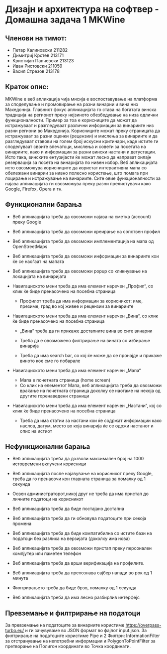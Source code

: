 # Дизајн и архитектура на софтвер - Домашна задача 1 MKWine

## Членови на тимот:
* Петар Калиновски 211282
* Димитриј Крстев 213171
* Кристијан Панчевски 213123
* Иван Ристовски 211059
* Васил Стрезов 213178
## Краток опис:


MKWine е веб апликација чија мисија е воспоставување на платформа за споделување и промовирање на разни винарии и вина низ Македонија. Главниот фокус апликацијата го става на богатата винска традиција на регионот преку нејзиното обезбедување на низа одлични функционалности. Пример за тоа е корисниците да можат да истражуваат и разгледуваат различни информации за винариите низ разни региони во Македонија. Корисниците можат преку страницата да истражуваат за разни оценки (рецензии) и мислења за винариите и да разгледуваат ставови на голем број искусни критичари, каде истите ги споделуваат своите впечатоци, мислења и совети за посетата на винариите, како и информации за разни вински настани и дегустации. Исто така, винските ентузијасти ќе можат лесно да направат онлајн резервација за посета на винаријата по нивен избор. Веб апликацијата исто овозможува корисниците да користат интерактивна мапа со обележани винарии за нивно полесно користење, што помага при лоцирање и истражување на винариите. Сите овие функционалности за најава апликацијата ги овозможува преку разни прелистувачи како Google, Firefox, Opera и тн.


## Функционални барања

* Веб апликацијата треба да овозможи најава на сметка (account) преку Google 

* Веб апликацијата треба да овозможи креирање на сопствен профил 

* Веб апликацијата треба да овозможи имплементација на мапа од OpenStreetMaps 

* Веб апликацијата треба да овозможи информации за винариите кои ќе се наоѓаат на мапата

* Веб апликацијата треба да овозможи popup со кликнување на локацијата на винаријата 

* Навигациското мени треба да има елемент наречен „Профил“, со клик ќе биде пренасочено на посебна страница

  * Профилот треба да има информации за корисникот: име, презиме, град во кој живее и рецензии за винариите
  
* Навигациското мени треба да има елемент наречен „Вина“, со клик ќе биде пренасочено на посебна страница 

  * „Вина“ треба да ги прикаже достапните вина во сите винарии

  * Треба да е овозможено филтрирање на вината со избирање винарија 

  * Треба да има search bar, со кој ќе може да се пронајде и прикаже виното кое сме го побарале

* Навигациското мени треба да има елемент наречен „Мапа“
  * Мапа е почетната страница (home screen)
  * Со клик на елементот Мапа, веб апликацијата треба да овозможи враќање на почетната страница доколку се наоѓаме на некоја од другите горенаведени страници
  
* Навигациското мени треба да има елемент наречен „Настани“, кој со клик ќе биде пренасочено на посебна страница
  * Треба да има статии за настани кои ќе содржат информации како наслов, датум, место во која винарија ќе се одржи настанот и опис на  истиот


## Нефункционални барања


* Веб апликацијата треба да дозволи максимален број на 1000 истовремени вклучени корисници 

* Веб апликацијата после најавување на корисникот преку Google, треба да го пренасочи кон главната страница за помалку од 1 секунда 

* Освен администраторот,никој друг не треба да има пристап до личните податоци на корисникот

* Веб апликацијата треба да биде постајано достапна

* Веб апликацијата треба да ги обновува податоците при секоја промена 

* Веб апликацијата треба да биде компатибилна со истите бази на податоци без разлика на верзијата (доколку има нова) 

* Веб апликацијата треба да овозможи пристап преку персонален компјутер или паметен телефон 

* Веб апликацијата треба да врши верификација на профилите. 

* Веб апликацијата треба да препознава сајбер напади во рок од 1 минута 

* Филтрирањето треба да биде брзо, помалку од 1 секунда 

* Веб апликацијата треба да има лесно разбирлив интерфејс

## Превземање и филтрирање на податоци

За превземање на податоците за винариите користиме https://overpass-turbo.eu/ и ги зачувуваме во JSON формат во фајлот input.json. За филтрирање на податоците користиме Pipe и 2 Филтри: InformationFilter за отстранување на непотребни информации и PolygonToPointFilter за претворање на Полигон координати во Точка координати.
